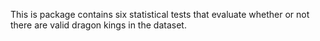 This is package contains six statistical tests that evaluate whether or not there are valid dragon kings in the dataset. 
